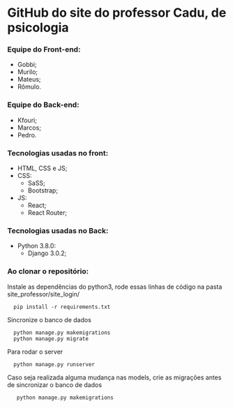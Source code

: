 # GitHub do site do professor Cadu, de psicologia

### Equipe do Front-end:
- Gobbi;
- Murilo;
- Mateus;
- Rômulo.

### Equipe do Back-end:
- Kfouri;
- Marcos;
- Pedro.

### Tecnologias usadas no front:
- HTML, CSS e JS;
- CSS:
  - SaSS;
  - Bootstrap;
- JS: 
  - React;
  - React Router;

### Tecnologias usadas no Back:
- Python 3.8.0:
  - Django 3.0.2;
    
### Ao clonar o repositório:
Instale as dependências do python3, rode essas linhas de código na pasta site_professor/site_login/
```shell 
  pip install -r requirements.txt
```
Sincronize o banco de dados
```shell
  python manage.py makemigrations
  python manage.py migrate
```
Para rodar o server
```shell
  python manage.py runserver
```
Caso seja realizada alguma mudança nas models, crie as migrações antes de sincronizar o banco de dados
```shell
   python manage.py makemigrations
```
